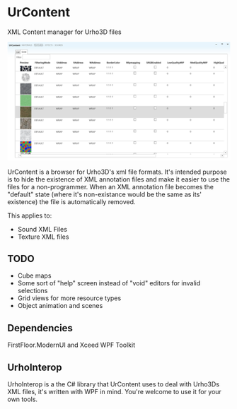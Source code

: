 # UrContent

XML Content manager for Urho3D files

![Program image](help/program.jpg)

UrContent is a browser for Urho3D's xml file formats. It's intended purpose is to hide the existence of XML annotation files and
make it easier to use the files for a non-programmer. When an XML annotation file becomes the "default" state (where it's
non-existance would be the same as its' existence) the file is automatically removed.

This applies to:

* Sound XML Files
* Texture XML files

## TODO

* Cube maps
* Some sort of "help" screen instead of "void" editors for invalid selections
* Grid views for more resource types
* Object animation and scenes

## Dependencies

FirstFloor.ModernUI and Xceed WPF Toolkit

## UrhoInterop

UrhoInterop is a the C# library that UrContent uses to deal with Urho3Ds XML files, it's written with WPF in mind. You're welcome to use it for your own tools.
